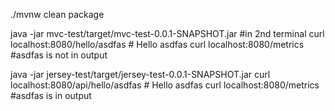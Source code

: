 ./mvnw clean package

java -jar mvc-test/target/mvc-test-0.0.1-SNAPSHOT.jar
#in 2nd terminal
curl localhost:8080/hello/asdfas # Hello asdfas
curl localhost:8080/metrics #asdfas is not in output

java -jar jersey-test/target/jersey-test-0.0.1-SNAPSHOT.jar
curl localhost:8080/api/hello/asdfas # Hello asdfas
curl localhost:8080/metrics #asdfas is in output